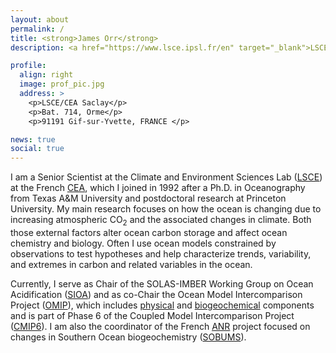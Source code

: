 ```yaml
---
layout: about
permalink: /
title: <strong>James Orr</strong>
description: <a href="https://www.lsce.ipsl.fr/en" target="_blank">LSCE</a> (<a href="http://www.cea.fr/english" target="_blank">CEA</a>-<a href="http://www.cnrs.fr" target="_blank">CNRS</a>-<a href="http://www.uvsq.fr/welcome-uvsq-371399.kjsp?RH=VF&RF=EN" target="_blank">UVSQ</a>), <a href="https://www.ipsl.fr/en" target="_blank">IPSL</a>,  <a href="https://www.universite-paris-saclay.fr/en" target="_blank">Universit&eacute; Paris Saclay</a>

profile:
  align: right
  image: prof_pic.jpg
  address: >
    <p>LSCE/CEA Saclay</p>
    <p>Bat. 714, Orme</p>
    <p>91191 Gif-sur-Yvette, FRANCE </p>

news: true
social: true
---
```


I am a Senior Scientist at the Climate and Environment Sciences Lab
([LSCE](https://www.lsce.ipsl.fr/en/)) at the French
[CEA](https://en.wikipedia.org/wiki/French_Alternative_Energies_and_Atomic_Energy_Commission),
which I joined in 1992 after a Ph.D. in Oceanography from Texas A&M
University and postdoctoral research at Princeton University.  My main
research focuses on how the ocean is changing due to increasing
atmospheric CO<sub>2</sub> and the associated changes in climate. Both
those external factors alter ocean carbon storage and affect ocean
chemistry and biology.  Often I use ocean models constrained by
observations to test hypotheses and help characterize trends,
variability, and extremes in carbon and related variables in the
ocean.

Currently, I serve as Chair of the SOLAS-IMBER Working Group on Ocean
Acidification
([SIOA](http://www.imber.info/en/science/working-groups-1/solas-imber-carbon-sic/subgroup-3-ocean-acidification-sioa-1))
and as co-Chair the Ocean Model Intercomparison Project
([OMIP](https://www.wcrp-climate.org/modelling-wgcm-mip-catalogue/cmip6-endorsed-mips-article/1063-modelling-cmip6-omip)),
which includes
[physical](https://www.geosci-model-dev.net/9/3231/2016/) and
[biogeochemical](https://www.geosci-model-dev.net/10/2169/2017/)
components and is part of Phase 6 of the Coupled Model Intercomparison
Project
([CMIP6](https://www.geosci-model-dev.net/9/1937/2016/gmd-9-1937-2016.html)).
I am also the coordinator of the French
[ANR](http://www.agence-nationale-recherche.fr/en/about-anr/about-the-french-national-research-agency/)
project focused on changes in Southern Ocean biogeochemistry
([SOBUMS](http://sobums.lsce.ipsl.fr)).
